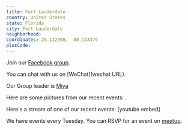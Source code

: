 ```yaml
---
title: Fort Lauderdale
country: United States
state: Florida
city: Fort Lauderdale
neighborhood: 
coordinates: 26.122308, -80.143379
plusCode:
---
```

Join our [Facebook group](https://www.facebook.com/groups/free.code.camp.ftlauderdale).

You can chat with us on [WeChat](wechat URL).

Our Group leader is [Miya](freecodecamp.org/miya)

Here are some pictures from our recent events:
![]().

Here's a stream of one of our recent events:
[youtube embed]

We have events every Tuesday. You can RSVP for an event on [meetup](meetupurl).

